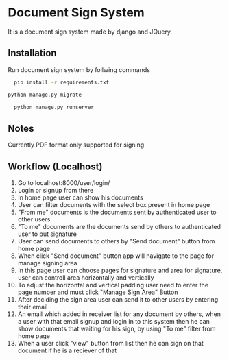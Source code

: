 
# Document Sign System

It is a document sign system made by django and JQuery.
    
## Installation

Run document sign system by follwing commands

```bash
  pip install -r requirements.txt
```
```bash
python manage.py migrate
```
```bash
  python manage.py runserver
```

## Notes
Currently PDF format only supported for signing

## Workflow (Localhost)

1. Go to localhost:8000/user/login/
2. Login or signup from there
3. In home page user can show his documents
4. User can filter documents with the select box present in home page
5. "From me" documents is the documents sent by authenticated user to other users
6. "To me" documents are the documents send by others to authenticated user to put signature
7. User can send documents to others by "Send document" button from home page
8. When click "Send document" button app will navigate to the page for manage signing area
9. In this page user can choose pages for signature and area for signature. user can controll area horizontally and vertically
10. To adjust the horizontal and vertical padding user need to enter the page number and
must click "Manage Sign Area" Button
10. After deciding the sign area user can send it to other users by entering their email
11. An email which added in receiver list for any document by others, when a user with that email signup and login in to this system then he can show documents that waiting for his sign, by using "To me" filter from home page
12. When a user click "view" button from list then he can sign on that document if he is a reciever of that
